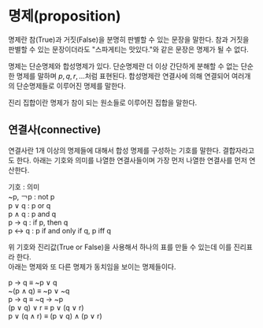 # 명제(proposition)
명제란 참(True)과 거짓(False)을 분명히 판별할 수 있는 문장을 말한다. 참과 거짓을 판별할 수 있는 문장이더라도 "스파게티는 맛있다."와 같은 문장은 명제가 될 수 없다.  
  
명제는 단순명제와 합성명제가 있다. 단순명제란 더 이상 간단하게 분해할 수 없는 단순한 명제를 말하며 $p, q, r, ...$처럼 표현된다. 합성명제란 연결사에 의해 연결되어 여러개의 단순명제들로 이루어진 명제를 말한다.  
  
진리 집합이란 명제가 참이 되는 원소들로 이루어진 집합을 말한다.
## 연결사(connective)
연결사란 1개 이상의 명제들에 대해서 합성 명제를 구성하는 기호를 말한다. 결합자라고도 한다.
아래는 기호와 의미를 나열한 연결사들이며 가장 먼저 나열한 연결사를 먼저 연산한다.

기호 : 의미  
~p, ￢p : not p  
p ∨ q : p or q  
p ∧ q : p and q  
p → q : if p, then q  
p ↔ q : p if and only if q, p iff q  
  
위 기호와 진리값(True or False)을 사용해서 하나의 표를 만들 수 있는데 이를 진리표라 한다.  
아래는 명제와 또 다른 명제가 동치임을 보이는 명제들이다.
  
p → q ≡ ~p ∨ q  
~(p ∧ q) ≡ ~p ∨ ~q  
p → q ≡ ~q → ~p  
(p ∨ q) ∨ r ≡ p ∨ (q ∨ r)  
p ∨ (q ∧ r) ≡ (p ∨ q) ∧ (p ∨ r)  